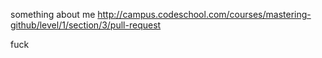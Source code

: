 something about me
http://campus.codeschool.com/courses/mastering-github/level/1/section/3/pull-request

fuck
